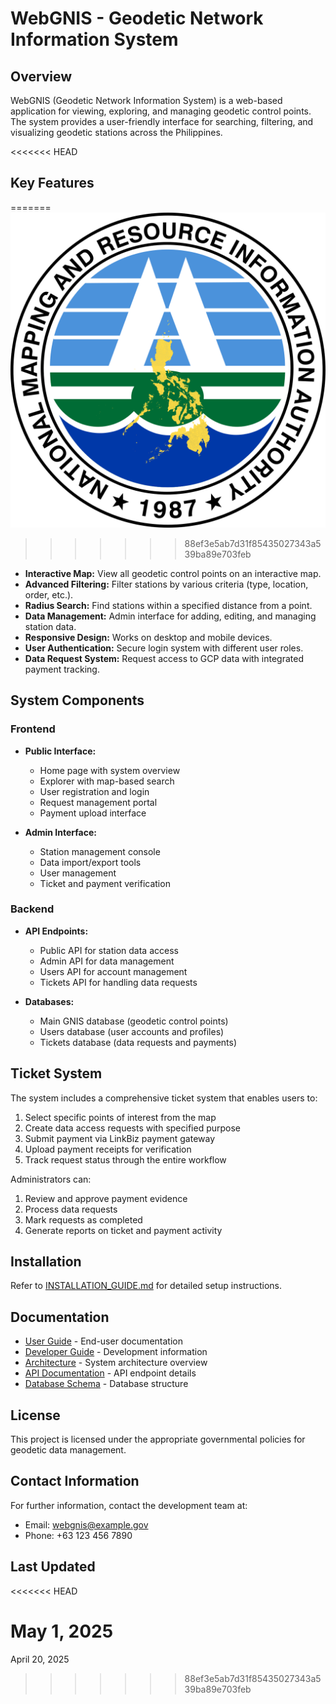 # WebGNIS - Geodetic Network Information System

## Overview

WebGNIS (Geodetic Network Information System) is a web-based application for viewing, exploring, and managing geodetic control points. The system provides a user-friendly interface for searching, filtering, and visualizing geodetic stations across the Philippines.

<<<<<<< HEAD
## Key Features
=======
![WebGNIS Logo](../Assets/gnis_logo.png)
>>>>>>> 88ef3e5ab7d31f85435027343a539ba89e703feb

- **Interactive Map:** View all geodetic control points on an interactive map.
- **Advanced Filtering:** Filter stations by various criteria (type, location, order, etc.).
- **Radius Search:** Find stations within a specified distance from a point.
- **Data Management:** Admin interface for adding, editing, and managing station data.
- **Responsive Design:** Works on desktop and mobile devices.
- **User Authentication:** Secure login system with different user roles.
- **Data Request System:** Request access to GCP data with integrated payment tracking.

## System Components

### Frontend

- **Public Interface:**
  - Home page with system overview
  - Explorer with map-based search
  - User registration and login
  - Request management portal
  - Payment upload interface

- **Admin Interface:**
  - Station management console
  - Data import/export tools
  - User management
  - Ticket and payment verification

### Backend

- **API Endpoints:**
  - Public API for station data access
  - Admin API for data management
  - Users API for account management
  - Tickets API for handling data requests

- **Databases:**
  - Main GNIS database (geodetic control points)
  - Users database (user accounts and profiles)
  - Tickets database (data requests and payments)

## Ticket System

The system includes a comprehensive ticket system that enables users to:

1. Select specific points of interest from the map
2. Create data access requests with specified purpose
3. Submit payment via LinkBiz payment gateway
4. Upload payment receipts for verification
5. Track request status through the entire workflow

Administrators can:

1. Review and approve payment evidence
2. Process data requests
3. Mark requests as completed
4. Generate reports on ticket and payment activity

## Installation

Refer to [INSTALLATION_GUIDE.md](./INSTALLATION_GUIDE.md) for detailed setup instructions.

## Documentation

- [User Guide](./USER_GUIDE.md) - End-user documentation
- [Developer Guide](./DEVELOPER_GUIDE.md) - Development information
- [Architecture](./ARCHITECTURE.md) - System architecture overview
- [API Documentation](./API.md) - API endpoint details
- [Database Schema](./DATABASE.md) - Database structure

## License

This project is licensed under the appropriate governmental policies for geodetic data management.

## Contact Information

For further information, contact the development team at:
- Email: [webgnis@example.gov](mailto:webgnis@example.gov)
- Phone: +63 123 456 7890

## Last Updated
<<<<<<< HEAD

May 1, 2025 
=======
April 20, 2025 
>>>>>>> 88ef3e5ab7d31f85435027343a539ba89e703feb
